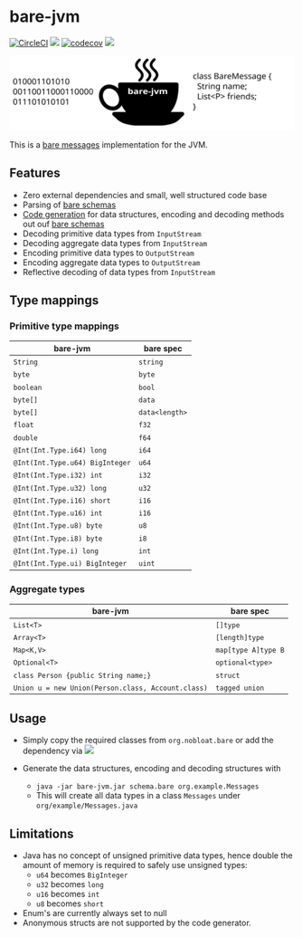 # bare-jvm
[![CircleCI](https://circleci.com/gh/nobloat/bare-jvm.svg?style=svg)](https://circleci.com/gh/nobloat/bare-jvm)
[![](https://jitpack.io/v/nobloat/bare-jvm.svg)](https://jitpack.io/#nobloat/bare-jvm)
[![codecov](https://codecov.io/gh/nobloat/bare-jvm/branch/master/graph/badge.svg)](https://codecov.io/gh/nobloat/bare-jvm)
[![](https://tokei.rs/b1/github.com/nobloat/bare-jvm?category=code)](https://github.com/XAMPPRocky/tokei)

![bare-jvm-logo](logo.svg)

This is a [bare messages](https://baremessages.org/) implementation for the JVM.

## Features
- Zero external dependencies and small, well structured code base
- Parsing of [bare schemas](https://baremessages.org/)
- [Code generation](src/main/java/org/nobloat/bare/gen/CodeGenerator.java) for data structures, encoding and decoding methods out ouf [bare schemas](https://baremessages.org/) 
- Decoding primitive data types from `InputStream`
- Decoding aggregate data types from `InputStream`
- Encoding primitive data types to `OutputStream`
- Encoding aggregate data types to `OutputStream`
- Reflective decoding of data types from `InputStream`

## Type mappings

### Primitive type mappings

| bare-jvm                        | bare spec      |
|---------------------------------|----------------|
| `String`                        | `string`       |
| `byte`                          | `byte`         |
| `boolean`                       | `bool`         |
| `byte[]`                    | `data`         |
| `byte[]`                    | `data<length>` |
| `float`                         | `f32`          |
| `double`                        | `f64`          |
| `@Int(Int.Type.i64) long`       | `i64`          |
| `@Int(Int.Type.u64) BigInteger` | `u64`          |
| `@Int(Int.Type.i32) int`    | `i32`          |
| `@Int(Int.Type.u32) long`       | `u32`          |
| `@Int(Int.Type.i16) short`      | `i16`          |
| `@Int(Int.Type.u16) int`     | `i16`          |
| `@Int(Int.Type.u8) byte`         | `u8`           |
| `@Int(Int.Type.i8) byte`         | `i8`           |
| `@Int(Int.Type.i) long`         | `int`          |
| `@Int(Int.Type.ui) BigInteger`    | `uint`         |

### Aggregate types

| bare-jvm                        | bare spec      |
|---------------------------------|----------------|
| `List<T>`                        | `[]type`       |
| `Array<T>`                        | `[length]type`       |
| `Map<K,V>`                        | `map[type A]type B`       |
| `Optional<T>`                        | `optional<type>`       |
| `class Person {public String name;}`                        | `struct`       |
| `Union u = new Union(Person.class, Account.class)`                        | `tagged union`       |


## Usage

- Simply copy the required classes from `org.nobloat.bare` or add the dependency via [![](https://jitpack.io/v/nobloat/bare-jvm.svg)](https://jitpack.io/#nobloat/bare-jvm)

- Generate the data structures, encoding and decoding structures with
  - `java -jar bare-jvm.jar schema.bare org.example.Messages`
  - This will create all data types in a class `Messages` under `org/example/Messages.java`

## Limitations
- Java has no concept of unsigned primitive data types, hence double the amount of memory is required to safely use unsigned types:
    - `u64` becomes `BigInteger`
    - `u32` becomes `long`
    - `u16` becomes `int`
    - `u8` becomes `short`
- Enum's are currently always set to null
- Anonymous structs are not supported by the code generator.
